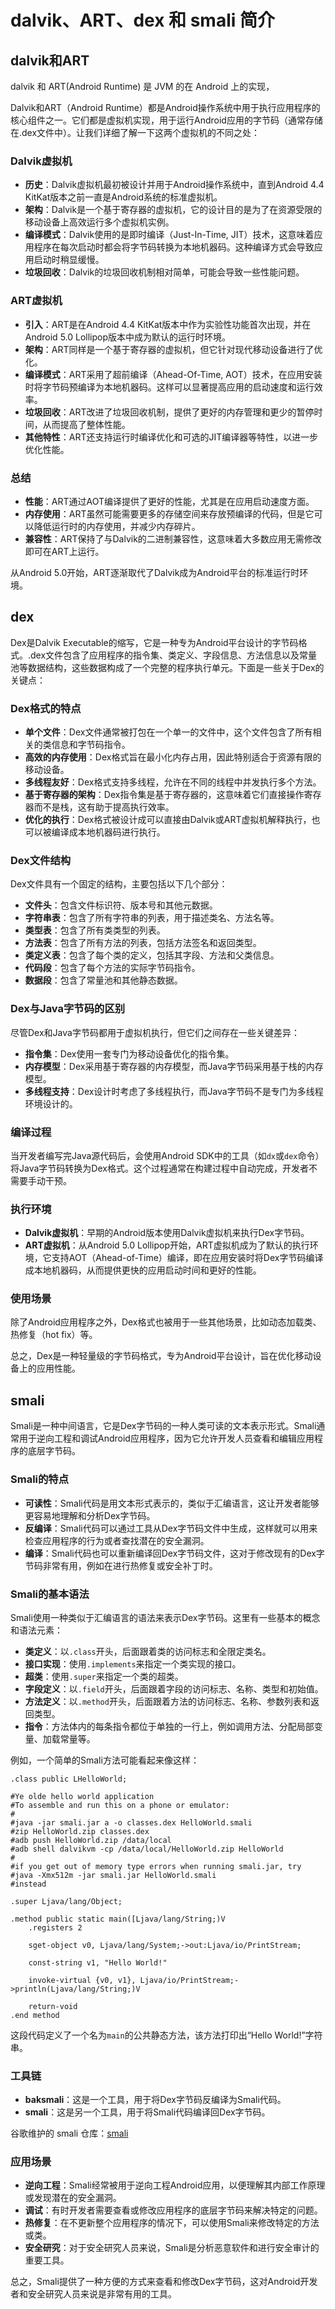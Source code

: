 # dalvik、ART、dex 和 smali 简介

## dalvik和ART

dalvik 和 ART(Android Runtime) 是 JVM 的在 Android 上的实现，

Dalvik和ART（Android Runtime）都是Android操作系统中用于执行应用程序的核心组件之一。它们都是虚拟机实现，用于运行Android应用的字节码（通常存储在.dex文件中）。让我们详细了解一下这两个虚拟机的不同之处：

### Dalvik虚拟机

- **历史**：Dalvik虚拟机最初被设计并用于Android操作系统中，直到Android 4.4 KitKat版本之前一直是Android系统的标准虚拟机。
- **架构**：Dalvik是一个基于寄存器的虚拟机，它的设计目的是为了在资源受限的移动设备上高效运行多个虚拟机实例。
- **编译模式**：Dalvik使用的是即时编译（Just-In-Time, JIT）技术，这意味着应用程序在每次启动时都会将字节码转换为本地机器码。这种编译方式会导致应用启动时稍显缓慢。
- **垃圾回收**：Dalvik的垃圾回收机制相对简单，可能会导致一些性能问题。

### ART虚拟机

- **引入**：ART是在Android 4.4 KitKat版本中作为实验性功能首次出现，并在Android 5.0 Lollipop版本中成为默认的运行时环境。
- **架构**：ART同样是一个基于寄存器的虚拟机，但它针对现代移动设备进行了优化。
- **编译模式**：ART采用了超前编译（Ahead-Of-Time, AOT）技术，在应用安装时将字节码预编译为本地机器码。这样可以显著提高应用的启动速度和运行效率。
- **垃圾回收**：ART改进了垃圾回收机制，提供了更好的内存管理和更少的暂停时间，从而提高了整体性能。
- **其他特性**：ART还支持运行时编译优化和可选的JIT编译器等特性，以进一步优化性能。

### 总结

- **性能**：ART通过AOT编译提供了更好的性能，尤其是在应用启动速度方面。
- **内存使用**：ART虽然可能需要更多的存储空间来存放预编译的代码，但是它可以降低运行时的内存使用，并减少内存碎片。
- **兼容性**：ART保持了与Dalvik的二进制兼容性，这意味着大多数应用无需修改即可在ART上运行。

从Android 5.0开始，ART逐渐取代了Dalvik成为Android平台的标准运行时环境。

## dex

Dex是Dalvik Executable的缩写，它是一种专为Android平台设计的字节码格式。.dex文件包含了应用程序的指令集、类定义、字段信息、方法信息以及常量池等数据结构，这些数据构成了一个完整的程序执行单元。下面是一些关于Dex的关键点：

### Dex格式的特点

- **单个文件**：Dex文件通常被打包在一个单一的文件中，这个文件包含了所有相关的类信息和字节码指令。
- **高效的内存使用**：Dex格式旨在最小化内存占用，因此特别适合于资源有限的移动设备。
- **多线程友好**：Dex格式支持多线程，允许在不同的线程中并发执行多个方法。
- **基于寄存器的架构**：Dex指令集是基于寄存器的，这意味着它们直接操作寄存器而不是栈，这有助于提高执行效率。
- **优化的执行**：Dex格式被设计成可以直接由Dalvik或ART虚拟机解释执行，也可以被编译成本地机器码进行执行。

### Dex文件结构

Dex文件具有一个固定的结构，主要包括以下几个部分：

- **文件头**：包含文件标识符、版本号和其他元数据。
- **字符串表**：包含了所有字符串的列表，用于描述类名、方法名等。
- **类型表**：包含了所有类类型的列表。
- **方法表**：包含了所有方法的列表，包括方法签名和返回类型。
- **类定义表**：包含了每个类的定义，包括其字段、方法和父类信息。
- **代码段**：包含了每个方法的实际字节码指令。
- **数据段**：包含了常量池和其他静态数据。

### Dex与Java字节码的区别

尽管Dex和Java字节码都用于虚拟机执行，但它们之间存在一些关键差异：

- **指令集**：Dex使用一套专门为移动设备优化的指令集。
- **内存模型**：Dex采用基于寄存器的内存模型，而Java字节码采用基于栈的内存模型。
- **多线程支持**：Dex设计时考虑了多线程执行，而Java字节码不是专门为多线程环境设计的。

### 编译过程

当开发者编写完Java源代码后，会使用Android SDK中的工具（如`dx`或`dex`命令）将Java字节码转换为Dex格式。这个过程通常在构建过程中自动完成，开发者不需要手动干预。

### 执行环境

- **Dalvik虚拟机**：早期的Android版本使用Dalvik虚拟机来执行Dex字节码。
- **ART虚拟机**：从Android 5.0 Lollipop开始，ART虚拟机成为了默认的执行环境，它支持AOT（Ahead-of-Time）编译，即在应用安装时将Dex字节码编译成本地机器码，从而提供更快的应用启动时间和更好的性能。

### 使用场景

除了Android应用程序之外，Dex格式也被用于一些其他场景，比如动态加载类、热修复（hot fix）等。

总之，Dex是一种轻量级的字节码格式，专为Android平台设计，旨在优化移动设备上的应用性能。

## smali

Smali是一种中间语言，它是Dex字节码的一种人类可读的文本表示形式。Smali通常用于逆向工程和调试Android应用程序，因为它允许开发人员查看和编辑应用程序的底层字节码。

### Smali的特点

- **可读性**：Smali代码是用文本形式表示的，类似于汇编语言，这让开发者能够更容易地理解和分析Dex字节码。
- **反编译**：Smali代码可以通过工具从Dex字节码文件中生成，这样就可以用来检查应用程序的行为或者查找潜在的安全漏洞。
- **编译**：Smali代码也可以重新编译回Dex字节码文件，这对于修改现有的Dex字节码非常有用，例如在进行热修复或安全补丁时。

### Smali的基本语法

Smali使用一种类似于汇编语言的语法来表示Dex字节码。这里有一些基本的概念和语法元素：

- **类定义**：以`.class`开头，后面跟着类的访问标志和全限定类名。
- **接口实现**：使用`.implements`来指定一个类实现的接口。
- **超类**：使用`.super`来指定一个类的超类。
- **字段定义**：以`.field`开头，后面跟着字段的访问标志、名称、类型和初始值。
- **方法定义**：以`.method`开头，后面跟着方法的访问标志、名称、参数列表和返回类型。
- **指令**：方法体内的每条指令都位于单独的一行上，例如调用方法、分配局部变量、加载常量等。

例如，一个简单的Smali方法可能看起来像这样：

```smali
.class public LHelloWorld;

#Ye olde hello world application
#To assemble and run this on a phone or emulator:
#
#java -jar smali.jar a -o classes.dex HelloWorld.smali
#zip HelloWorld.zip classes.dex
#adb push HelloWorld.zip /data/local
#adb shell dalvikvm -cp /data/local/HelloWorld.zip HelloWorld
#
#if you get out of memory type errors when running smali.jar, try
#java -Xmx512m -jar smali.jar HelloWorld.smali
#instead

.super Ljava/lang/Object;

.method public static main([Ljava/lang/String;)V
    .registers 2

    sget-object v0, Ljava/lang/System;->out:Ljava/io/PrintStream;

    const-string v1, "Hello World!"

    invoke-virtual {v0, v1}, Ljava/io/PrintStream;->println(Ljava/lang/String;)V

    return-void
.end method
```

这段代码定义了一个名为`main`的公共静态方法，该方法打印出“Hello World!”字符串。

### 工具链

- **baksmali**：这是一个工具，用于将Dex字节码反编译为Smali代码。
- **smali**：这是另一个工具，用于将Smali代码编译回Dex字节码。

谷歌维护的 smali 仓库：[smali](https://github.com/google/smali)

### 应用场景

- **逆向工程**：Smali经常被用于逆向工程Android应用，以便理解其内部工作原理或发现潜在的安全漏洞。
- **调试**：有时开发者需要查看或修改应用程序的底层字节码来解决特定的问题。
- **热修复**：在不更新整个应用程序的情况下，可以使用Smali来修改特定的方法或类。
- **安全研究**：对于安全研究人员来说，Smali是分析恶意软件和进行安全审计的重要工具。

总之，Smali提供了一种方便的方式来查看和修改Dex字节码，这对Android开发者和安全研究人员来说是非常有用的工具。
